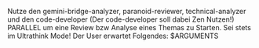 Nutze den gemini-bridge-analyzer, paranoid-reviewer, technical-analyzer und den code-developer (Der code-developer soll dabei Zen Nutzen!)  PARALLEL um eine Review bzw Analyse eines Themas zu Starten. Sei stets im Ultrathink Mode! Der User erwartet Folgendes: $ARGUMENTS
